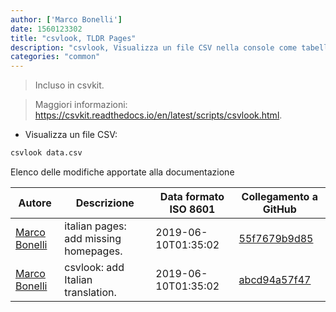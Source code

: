 ```yaml
---
author: ['Marco Bonelli']
date: 1560123302
title: "csvlook, TLDR Pages"
description: "csvlook, Visualizza un file CSV nella console come tabella a larghezza fissa."
categories: "common"
---
```

> Incluso in csvkit.

> Maggiori informazioni: <https://csvkit.readthedocs.io/en/latest/scripts/csvlook.html>.

- Visualizza un file CSV:

```bash
csvlook data.csv
```
Elenco delle modifiche apportate alla documentazione


Autore | Descrizione | Data formato ISO 8601 | Collegamento a GitHub
------|-----|-----|-----
[Marco Bonelli](mailto:marco@mebeim.net) | italian pages: add missing homepages. | 2019-06-10T01:35:02 | [55f7679b9d85](https://github.com/tldr-pages/tldr/commit/55f7679b9d85480f6c81738bd32c7901a1db36fe)
[Marco Bonelli](mailto:mb5.marcob@gmail.com) | csvlook: add Italian translation. | 2019-06-10T01:35:02 | [abcd94a57f47](https://github.com/tldr-pages/tldr/commit/abcd94a57f4743016c4fa64445c4b66f72a8f5b6)

